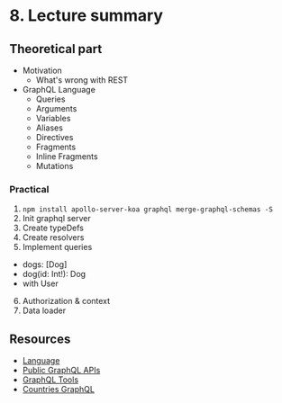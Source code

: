 
# 8. Lecture summary

## Theoretical part
* Motivation
  * What's wrong with REST
* GraphQL Language
  * Queries
  * Arguments
  * Variables
  * Aliases
  * Directives
  * Fragments
  * Inline Fragments
  * Mutations

### Practical
1. `npm install apollo-server-koa graphql merge-graphql-schemas -S`
2. Init graphql server
3. Create typeDefs
4. Create resolvers
5. Implement queries
  * dogs: [Dog]
  * dog(id: Int!): Dog
  * with User
6. Authorization & context
7. Data loader

## Resources
- [Language](https://graphql.org/learn/queries/)
- [Public GraphQL APIs](https://github.com/APIs-guru/graphql-apis)
- [GraphQL Tools](https://github.com/chentsulin/awesome-graphql)
- [Countries GraphQL](https://countries.trevorblades.com/)
